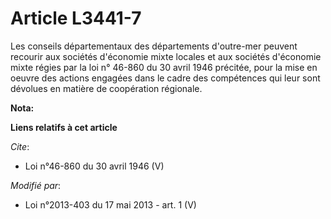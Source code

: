 # Article L3441-7

Les conseils départementaux des départements d'outre-mer peuvent recourir aux sociétés d'économie mixte locales et aux
sociétés d'économie mixte régies par la loi n° 46-860 du 30 avril 1946 précitée, pour la mise en oeuvre des actions engagées
dans le cadre des compétences qui leur sont dévolues en matière de coopération régionale.

**Nota:**



**Liens relatifs à cet article**

_Cite_:

  - Loi n°46-860 du 30 avril 1946 (V)

_Modifié par_:

  - Loi n°2013-403 du 17 mai 2013 - art. 1 (V)

